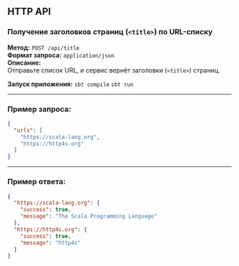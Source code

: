 ##  HTTP API

### Получение заголовков страниц (`<title>`) по URL-списку
**Метод:** `POST /api/title`  
**Формат запроса:** `application/json`  
**Описание:**  
Отправьте список URL, и сервис вернёт заголовки (`<title>`) страниц.

**Запуск приложения:**
`sbt compile`
`sbt run`

---

### Пример запроса:
```json
{
  "urls": [
    "https://scala-lang.org",
    "https://http4s.org"
  ]
}
```

---

### Пример ответа:
```json
{
  "https://scala-lang.org": {
    "success": true,
    "message": "The Scala Programming Language"
  },
  "https://http4s.org": {
    "success": true,
    "message": "http4s"
  }
}
```